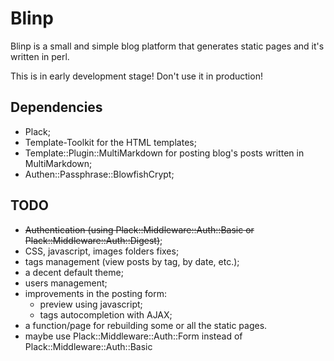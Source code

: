 Blinp
=====

Blinp is a small and simple blog platform that generates static pages and it's written in perl.

This is in early development stage! Don't use it in production!

Dependencies
------------

* Plack;
* Template-Toolkit for the HTML templates;
* Template::Plugin::MultiMarkdown for posting blog's posts written in MultiMarkdown;
* Authen::Passphrase::BlowfishCrypt;

TODO
----
* ~~Authentication (using Plack::Middleware::Auth::Basic or Plack::Middleware::Auth::Digest)~~;
* CSS, javascript, images folders fixes;
* tags management (view posts by tag, by date, etc.);
* a decent default theme;
* users management;
* improvements in the posting form:
	* preview using javascript;
	* tags autocompletion with AJAX;
* a function/page for rebuilding some or all the static pages.
* maybe use Plack::Middleware::Auth::Form instead of Plack::Middleware::Auth::Basic
